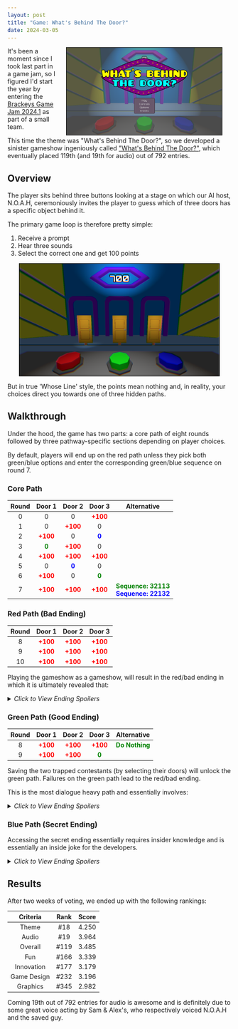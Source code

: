 ```yaml
---
layout: post
title: "Game: What's Behind The Door?"
date: 2024-03-05
---
```


[<img style="float: right; border: 1px solid black" alt="WBTD Screenshot." hspace="20" src="/assets/posts/whatsbehindthedoor/menu.png" width="350px">](/assets/posts/whatsbehindthedoor/menu.png)

It's been a moment since I took last part in a game jam, so I figured I'd start the year by entering the <a href="https://itch.io/jam/brackeys-11">Brackeys Game Jam 2024.1</a> as part of a small team.

This time the theme was "What's Behind The Door?", so we developed a sinister gameshow ingeniously called <a href="https://mattravenhall.itch.io/whats-behind-the-door">"What's Behind The Door?"</a>, which eventually placed 119th (and 19th for audio) out of 792 entries.

## Overview
The player sits behind three buttons looking at a stage on which our AI host, N.O.A.H, ceremoniously invites the player to guess which of three doors has a specific object behind it.

The primary game loop is therefore pretty simple:
1. Receive a prompt
2. Hear three sounds
3. Select the correct one and get 100 points

<img style="display: block; margin: 0 auto; border: 1px solid black" alt="Example door selection." hspace="20" src="/assets/posts/whatsbehindthedoor/doors.png" width="450px">

But in true 'Whose Line' style, the points mean nothing and, in reality, your choices direct you towards one of three hidden paths.

## Walkthrough
Under the hood, the game has two parts: a core path of eight rounds followed by three pathway-specific sections depending on player choices.

By default, players will end up on the red path unless they pick both green/blue options and enter the corresponding green/blue sequence on round 7.

### Core Path

| Round | Door 1 | Door 2 | Door 3 | Alternative |
| :---: | :----: | :----: | :----: | :---: |
| 0 | 0 | 0 | <span style="color:red;font-weight:bold;">+100</span> | |
| 1 | 0 | <span style="color:red;font-weight:bold;">+100</span> | 0 | |
| 2 | <span style="color:red;font-weight:bold;">+100</span> | 0 | <span style="color:blue;font-weight:bold;">0</span> | |
| 3 | <span style="color:green;font-weight:bold;">0</span> | <span style="color:red;font-weight:bold;">+100</span> | 0 | |
| 4 | <span style="color:red;font-weight:bold;">+100</span> | <span style="color:red;font-weight:bold;">+100</span> | <span style="color:red;font-weight:bold;">+100</span> | |
| 5 | 0 | <span style="color:blue;font-weight:bold;">0</span> | 0 | |
| 6 | <span style="color:red;font-weight:bold;">+100</span> | 0 | <span style="color:green;font-weight:bold;">0</span> |
| 7 | <span style="color:red;font-weight:bold;">+100</span> | <span style="color:red;font-weight:bold;">+100</span> | <span style="color:red;font-weight:bold;">+100</span> | <span style="color:green;font-weight:bold;">Sequence: 32113</span><br><span style="color:blue;font-weight:bold;">Sequence: 22132</span> |

### Red Path (Bad Ending)

| Round | Door 1 | Door 2 | Door 3 |
| :---: | :----: | :----: | :----: |
| 8 | <span style="color:red;font-weight:bold;">+100</span> | <span style="color:red;font-weight:bold;">+100</span> | <span style="color:red;font-weight:bold;">+100</span> |
| 9 | <span style="color:red;font-weight:bold;">+100</span> | <span style="color:red;font-weight:bold;">+100</span> | <span style="color:red;font-weight:bold;">+100</span> |
| 10 | <span style="color:red;font-weight:bold;">+100</span> | <span style="color:red;font-weight:bold;">+100</span> | <span style="color:red;font-weight:bold;">+100</span> |

Playing the gameshow as a gameshow, will result in the red/bad ending in which it is ultimately revealed that:

<details>
        <summary><i>Click to View Ending Spoilers</i></summary>
        You are trapped and eventually end up behind one of the doors.
</details>

### Green Path (Good Ending)

| Round | Door 1 | Door 2 | Door 3 | Alternative |
| :---: | :----: | :----: | :----: | :---: |
| 8 | <span style="color:red;font-weight:bold;">+100</span> | <span style="color:red;font-weight:bold;">+100</span> | <span style="color:red;font-weight:bold;">+100</span> | <span style="color:green;font-weight:bold;">Do Nothing</span> |
| 9 | <span style="color:red;font-weight:bold;">+100</span> | <span style="color:red;font-weight:bold;">+100</span> | <span style="color:green;font-weight:bold;">0</span> | |

Saving the two trapped contestants (by selecting their doors) will unlock the green path. Failures on the green path lead to the red/bad ending.

This is the most dialogue heavy path and essentially involves:
<details>
        <summary><i>Click to View Ending Spoilers</i></summary>
        Disabling N.O.A.H and re-taking control of the ship.
</details>

### Blue Path (Secret Ending)
Accessing the secret ending essentially requires insider knowledge and is essentially an inside joke for the developers.

<details>
        <summary><i>Click to View Ending Spoilers</i></summary>
        The spirit of TV detective Columbo overpowers N.O.A.H and takes control of the ship.
</details>

## Results
After two weeks of voting, we ended up with the following rankings:

| Criteria | Rank | Score |
| :------: | :--: | :---: |
| Theme | #18 | 4.250 |
| Audio | #19 | 3.964 |
| Overall | #119 | 3.485 |
| Fun | #166 | 3.339 |
| Innovation | #177 | 3.179 |
| Game Design | #232 | 3.196 |
| Graphics | #345 | 2.982 |

Coming 19th out of 792 entries for audio is awesome and is definitely due to some great voice acting by Sam & Alex's, who respectively voiced N.O.A.H and the saved guy.
